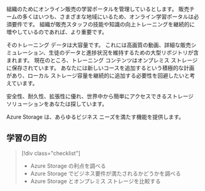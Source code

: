 組織のためにオンライン販売の学習ポータルを管理しているとします。 販売チームの多くはいつも、さまざまな地域にいるため、オンライン学習ポータルは必須要件です。 組織が販売スタッフの技能や知識の向上トレーニングを継続的に増やしているのであれば、より重要です。

そのトレーニング データは大容量です。 これには高画質の動画、詳細な販売シミュレーション、生徒のデータと進捗状況を維持するための大型リポジトリが含まれます。 現在のところ、トレーニング コンテンツはオンプレミス ストレージに保存されています。 あなたには新しいコースを追加するという積極的な計画があり、ローカル ストレージ容量を継続的に追加する必要性を回避したいと考えています。

安全性、耐久性、拡張性に優れ、世界中から簡単にアクセスできるストレージ ソリューションをあなたは探しています。

Azure Storage は、あらゆるビジネス ニーズを満たす機能を提供します。

## <a name="learning-objectives"></a>学習の目的
> [!div class="checklist"]
> * Azure Storage の利点を調べる
> * Azure Storage でビジネス要件が満たされるかどうかを調べる
> * Azure Storage とオンプレミス ストレージを比較する